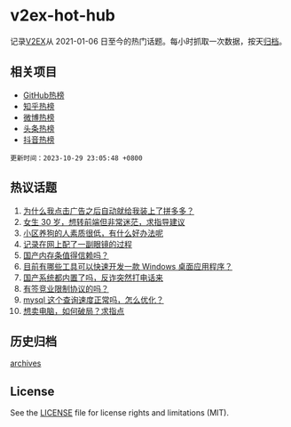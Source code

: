 # v2ex-hot-hub

 记录[V2EX](https://www.v2ex.com/)从 2021-01-06 日至今的热门话题。每小时抓取一次数据，按天[归档](archives)。
 
 ## 相关项目

- [GitHub热榜](https://github.com/lonnyzhang423/github-hot-hub)
- [知乎热榜](https://github.com/lonnyzhang423/zhihu-hot-hub)
- [微博热榜](https://github.com/lonnyzhang423/weibo-hot-hub)
- [头条热榜](https://github.com/lonnyzhang423/toutiao-hot-hub)
- [抖音热榜](https://github.com/lonnyzhang423/douyin-hot-hub)


 `更新时间：2023-10-29 23:05:48 +0800`

## 热议话题

1. [为什么我点击广告之后自动就给我装上了拼多多？](https://www.v2ex.com/t/986359)
1. [女生 30 岁，想转前端但非常迷茫，求指导建议](https://www.v2ex.com/t/986442)
1. [小区养狗的人素质很低，有什么好办法呢](https://www.v2ex.com/t/986437)
1. [记录在网上配了一副眼镜的过程](https://www.v2ex.com/t/986377)
1. [国产内存条值得信赖吗？](https://www.v2ex.com/t/986365)
1. [目前有哪些工具可以快速开发一款 Windows 桌面应用程序？](https://www.v2ex.com/t/986341)
1. [国产系统都内置了吗，反诈突然打电话来](https://www.v2ex.com/t/986489)
1. [有签竞业限制协议的吗？](https://www.v2ex.com/t/986368)
1. [mysql 这个查询速度正常吗，怎么优化？](https://www.v2ex.com/t/986389)
1. [想卖电脑，如何破局？求指点](https://www.v2ex.com/t/986398)

## 历史归档

[archives](archives)

## License

See the [LICENSE](LICENSE) file for license rights and limitations (MIT).
